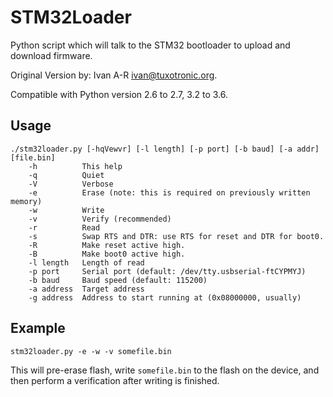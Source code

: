 STM32Loader
===========

Python script which will talk to the STM32 bootloader to upload and download firmware.

Original Version by: Ivan A-R <ivan@tuxotronic.org>.

Compatible with Python version 2.6 to 2.7, 3.2 to 3.6.


Usage
-----

```
./stm32loader.py [-hqVewvr] [-l length] [-p port] [-b baud] [-a addr] [file.bin]
    -h          This help
    -q          Quiet
    -V          Verbose
    -e          Erase (note: this is required on previously written memory)
    -w          Write
    -v          Verify (recommended)
    -r          Read
    -s          Swap RTS and DTR: use RTS for reset and DTR for boot0.
    -R          Make reset active high.
    -B          Make boot0 active high.
    -l length   Length of read
    -p port     Serial port (default: /dev/tty.usbserial-ftCYPMYJ)
    -b baud     Baud speed (default: 115200)
    -a address  Target address
    -g address  Address to start running at (0x08000000, usually)
```


Example
-------

```
stm32loader.py -e -w -v somefile.bin
```

This will pre-erase flash, write `somefile.bin` to the flash on the device, and then perform a verification after writing is finished.
